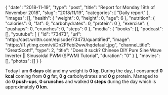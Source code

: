 {
    "date": "2018-11-19",
    "type": "post",
    "title": "Report for Monday 19th of November 2018",
    "slug": "2018\/11\/19",
    "categories": [
        "Daily report"
    ],
    "images": [],
    "health": {
        "weight": 0,
        "height": 0,
        "age": 6
    },
    "nutrition": {
        "calories": 0,
        "fat": 0,
        "carbohydrates": 0,
        "protein": 0
    },
    "exercise": {
        "pushups": 0,
        "crunches": 0,
        "steps": 0
    },
    "media": {
        "books": [],
        "podcast": [],
        "youtube": [
            {
                "id": "73473",
                "url": "http:\/\/cast.writtn.com\/episode\/73473\/quantified",
                "image": "https:\/\/i1.ytimg.com\/vi\/Dn2PFebi2ww\/hqdefault.jpg",
                "channel_title": "GreatScott!",
                "type": 2,
                "title": "Does it suck? Chinese DIY Pure Sine Wave Inverter || Sinusoidal PWM (SPWM) Tutorial",
                "duration": "0"
            }
        ],
        "movies": [],
        "photos": []
    }
}

Today I am <strong>6 days</strong> old and my weight is <strong>0 kg</strong>. During the day, I consumed <strong>0 kcal</strong> coming from <strong>0 g</strong> fat, <strong>0 g</strong> carbohydrates and <strong>0 g</strong> protein. Managed to do <strong>0 push-ups</strong>, <strong>0 crunches</strong> and walked <strong>0 steps</strong> during the day which is approximately <strong>0 km</strong>.
